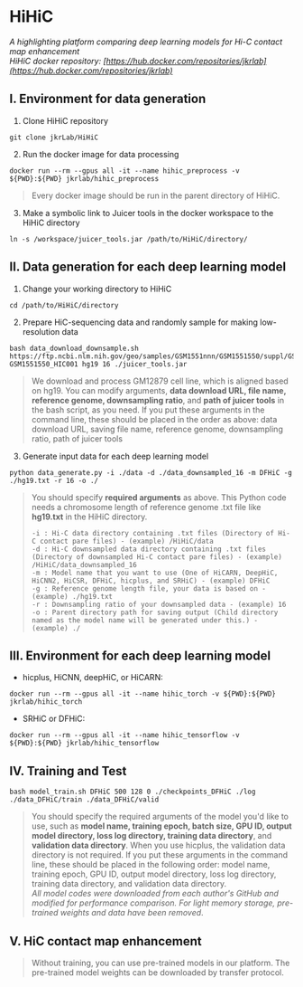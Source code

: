 HiHiC
=====
*A highlighting platform comparing deep learning models for Hi-C contact map enhancement*   
*HiHiC docker repository: [https://hub.docker.com/repositories/jkrlab](https://hub.docker.com/repositories/jkrlab)*


Ⅰ. Environment for data generation
------------------------------------
1. Clone HiHiC repository
```
git clone jkrLab/HiHiC
```
2. Run the docker image for data processing
```
docker run --rm --gpus all -it --name hihic_preprocess -v ${PWD}:${PWD} jkrlab/hihic_preprocess
```
>Every docker image should be run in the parent directory of HiHiC.
3. Make a symbolic link to Juicer tools in the docker workspace to the HiHiC directory
```
ln -s /workspace/juicer_tools.jar /path/to/HiHiC/directory/
```

  
Ⅱ. Data generation for each deep learning model
-------------------------------------------------
1. Change your working directory to HiHiC
```
cd /path/to/HiHiC/directory
```
2. Prepare HiC-sequencing data and randomly sample for making low-resolution data
```
bash data_download_downsample.sh https://ftp.ncbi.nlm.nih.gov/geo/samples/GSM1551nnn/GSM1551550/suppl/GSM1551550_HIC001_merged_nodups.txt.gz GSM1551550_HIC001 hg19 16 ./juicer_tools.jar
```
>We download and process GM12879 cell line, which is aligned based on hg19.
>You can modify arguments, **data download URL, file name, reference genome, downsampling ratio**, and **path of juicer tools** in the bash script, as you need. 
>If you put these arguments in the command line, these should be placed in the order as above: data download URL, saving file name, reference genome, downsampling ratio, path of juicer tools
3. Generate input data for each deep learning model
```
python data_generate.py -i ./data -d ./data_downsampled_16 -m DFHiC -g ./hg19.txt -r 16 -o ./
```
>You should specify **required arguments** as above. This Python code needs a chromosome length of reference genome .txt file like **hg19.txt** in the HiHiC directory. 
>```
>-i : Hi-C data directory containing .txt files (Directory of Hi-C contact pare files) - (example) /HiHiC/data   
>-d : Hi-C downsampled data directory containing .txt files (Directory of downsampled Hi-C contact pare files) - (example) /HiHiC/data_downsampled_16   
>-m : Model name that you want to use (One of HiCARN, DeepHiC, HiCNN2, HiCSR, DFHiC, hicplus, and SRHiC) - (example) DFHiC   
>-g : Reference genome length file, your data is based on - (example) ./hg19.txt  
>-r : Downsampling ratio of your downsampled data - (example) 16
>-o : Parent directory path for saving output (Child directory named as the model name will be generated under this.) - (example) ./
>```


Ⅲ. Environment for each deep learning model
--------------------------------------------
* hicplus, HiCNN, deepHiC, or HiCARN:
```
docker run --rm --gpus all -it --name hihic_torch -v ${PWD}:${PWD} jkrlab/hihic_torch
```
* SRHiC or DFHiC:
```
docker run --rm --gpus all -it --name hihic_tensorflow -v ${PWD}:${PWD} jkrlab/hihic_tensorflow
```

Ⅳ. Training and Test
--------------------- 
```
bash model_train.sh DFHiC 500 128 0 ./checkpoints_DFHiC ./log ./data_DFHiC/train ./data_DFHiC/valid
```
> You should specify the required arguments of the model you'd like to use, such as **model name, training epoch, batch size, GPU ID, output model directory, loss log directory, training data directory**, and **validation data directory**. When you use hicplus, the validation data directory is not required.
> If you put these arguments in the command line, these should be placed in the following order: model name, training epoch, GPU ID, output model directory, loss log directory, training data directory, and validation data directory.   
> *All model codes were downloaded from each author's GitHub and modified for performance comparison. For light memory storage, pre-trained weights and data have been removed*.

Ⅴ. HiC contact map enhancement
--------------------------------------
> Without training, you can use pre-trained models in our platform. The pre-trained model weights can be downloaded by transfer protocol.
```

```
